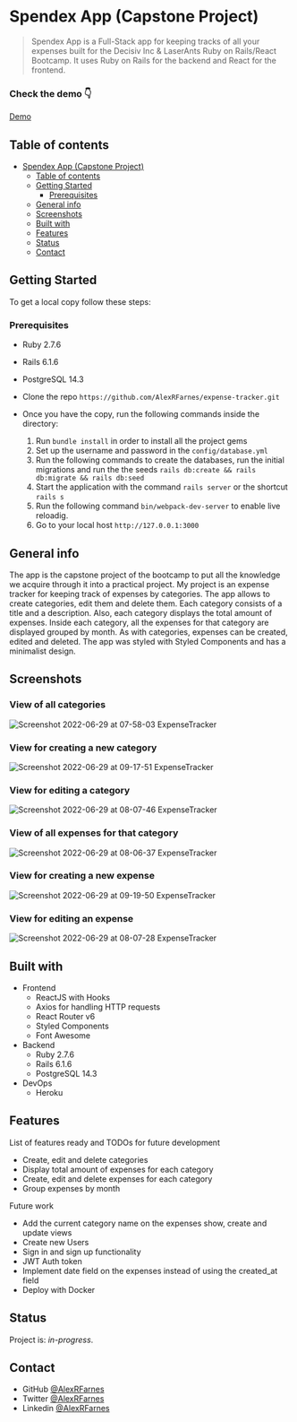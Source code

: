 # Spendex App (Capstone Project)

> Spendex App is a Full-Stack app for keeping tracks of all your expenses built for the Decisiv Inc & LaserAnts Ruby on Rails/React Bootcamp. It uses Ruby on Rails for the backend and React for the frontend.

### Check the demo :point_down:
[Demo](https://spendex-app-alex.herokuapp.com/)

## Table of contents
- [Spendex App (Capstone Project)](#spendex-app-capstone-project)
  - [Table of contents](#table-of-contents)
  - [Getting Started](#getting-started)
    - [Prerequisites](#prerequisites)
  - [General info](#general-info)
  - [Screenshots](#screenshots)
  - [Built with](#built-with)
  - [Features](#features)
  - [Status](#status)
  - [Contact](#contact)

## Getting Started

To get a local copy follow these steps:

### Prerequisites

- Ruby 2.7.6
- Rails 6.1.6
- PostgreSQL 14.3

- Clone the repo `https://github.com/AlexRFarnes/expense-tracker.git`
- Once you have the copy, run the following commands inside the directory:
  1. Run `bundle install` in order to install all the project gems
  2. Set up the username and password in the `config/database.yml` 
  3. Run the following commands to create the databases, run the initial migrations and run the the seeds `rails db:create && rails db:migrate && rails db:seed`
  4. Start the application with the command `rails server` or the shortcut `rails s`
  5. Run the following command `bin/webpack-dev-server` to enable live reloadig.
  6. Go to your local host `http://127.0.0.1:3000`

## General info

The app is the capstone project of the bootcamp to put all the knowledge we acquire through it into a practical project. My project is an expense tracker for keeping track of expenses by categories. The app allows to create categories, edit them and delete them. Each category consists of a title and a description. Also, each category displays the total amount of expenses. Inside each category, all the expenses for that category are displayed grouped by month. As with categories, expenses can be created, edited and deleted. The app was styled with Styled Components and has a minimalist design.

## Screenshots

### View of all categories
![Screenshot 2022-06-29 at 07-58-03 ExpenseTracker](https://user-images.githubusercontent.com/57517804/176330229-fc51f5e2-3a25-4f4e-aa38-edc245b4b6e5.png)

### View for creating a new category
![Screenshot 2022-06-29 at 09-17-51 ExpenseTracker](https://user-images.githubusercontent.com/57517804/176330418-8c666a21-5d64-4472-83ea-b0b468526ce8.png)

### View for editing a category
![Screenshot 2022-06-29 at 08-07-46 ExpenseTracker](https://user-images.githubusercontent.com/57517804/176330248-bc8bffaa-b722-4621-a6d2-807f77859953.png)

### View of all expenses for that category
![Screenshot 2022-06-29 at 08-06-37 ExpenseTracker](https://user-images.githubusercontent.com/57517804/176330266-998181b9-2fed-4ab7-b4bb-3ad9ca4cd088.png)

### View for creating a new expense
![Screenshot 2022-06-29 at 09-19-50 ExpenseTracker](https://user-images.githubusercontent.com/57517804/176330615-8e764d6a-1caa-4de5-80b5-23c2b3cb77da.png)

### View for editing an expense
![Screenshot 2022-06-29 at 08-07-28 ExpenseTracker](https://user-images.githubusercontent.com/57517804/176330284-5b080165-8055-4245-9366-fe81f6fc7015.png)

## Built with

- Frontend
  - ReactJS with Hooks
  - Axios for handling HTTP requests
  - React Router v6
  - Styled Components
  - Font Awesome
- Backend
  - Ruby 2.7.6
  - Rails 6.1.6
  - PostgreSQL 14.3
- DevOps
  - Heroku

## Features

List of features ready and TODOs for future development

- Create, edit and delete categories
- Display total amount of expenses for each category
- Create, edit and delete expenses for each category
- Group expenses by month

Future work

- Add the current category name on the expenses show, create and update views
- Create new Users
- Sign in and sign up functionality
- JWT Auth token
- Implement date field on the expenses instead of using the created_at field
- Deploy with Docker

## Status

Project is: _in-progress_.

## Contact

- GitHub [@AlexRFarnes](https://github.com/AlexRFarnes)
- Twitter [@AlexRFarnes](https://twitter.com/alexrfarnes)
- Linkedin [@AlexRFarnes](https://www.linkedin.com/in/alexrfarnes/)
